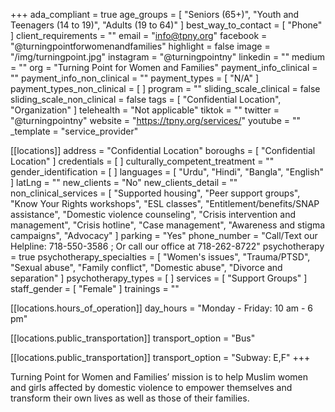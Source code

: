 +++
ada_compliant = true
age_groups = [
  "Seniors (65+)",
  "Youth and Teenagers (14 to 19)",
  "Adults (19 to 64)"
]
best_way_to_contact = [ "Phone" ]
client_requirements = ""
email = "info@tpny.org"
facebook = "@turningpointforwomenandfamilies"
highlight = false
image = "/img/turningpoint.jpg"
instagram = "@turningpointny"
linkedin = ""
medium = ""
org = "Turning Point for Women and Families"
payment_info_clinical = ""
payment_info_non_clinical = ""
payment_types = [ "N/A" ]
payment_types_non_clinical = [ ]
program = ""
sliding_scale_clinical = false
sliding_scale_non_clinical = false
tags = [ "Confidential Location", "Organization" ]
telehealth = "Not applicable"
tiktok = ""
twitter = "@turningpointny"
website = "https://tpny.org/services/"
youtube = ""
_template = "service_provider"

[[locations]]
address = "Confidential Location"
boroughs = [ "Confidential Location" ]
credentials = [ ]
culturally_competent_treatment = ""
gender_identification = [ ]
languages = [ "Urdu", "Hindi", "Bangla", "English" ]
latLng = ""
new_clients = "No"
new_clients_detail = ""
non_clinical_services = [
  "Supported housing",
  "Peer support groups",
  "Know Your Rights workshops",
  "ESL classes",
  "Entitlement/benefits/SNAP assistance",
  "Domestic violence counseling",
  "Crisis intervention and management",
  "Crisis hotline",
  "Case management",
  "Awareness and stigma campaigns",
  "Advocacy"
]
parking = "Yes"
phone_number = "Call/Text our Helpline: 718-550-3586 ; Or call our office at 718-262-8722"
psychotherapy = true
psychotherapy_specialties = [
  "Women's issues",
  "Trauma/PTSD",
  "Sexual abuse",
  "Family conflict",
  "Domestic abuse",
  "Divorce and separation"
]
psychotherapy_types = [ ]
services = [ "Support Groups" ]
staff_gender = [ "Female" ]
trainings = ""

  [[locations.hours_of_operation]]
  day_hours = "Monday - Friday: 10 am - 6 pm"

  [[locations.public_transportation]]
  transport_option = "Bus"

  [[locations.public_transportation]]
  transport_option = "Subway: E,F"
+++

Turning Point for Women and Families’ mission is to help Muslim women and girls affected by domestic violence to empower themselves and transform their own lives as well as those of their families.
